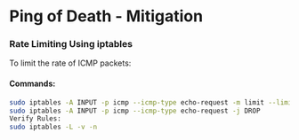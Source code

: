 # Ping of Death - Mitigation

### Rate Limiting Using iptables
To limit the rate of ICMP packets:

#### Commands:
```bash
sudo iptables -A INPUT -p icmp --icmp-type echo-request -m limit --limit 1/second --limit-burst 5 -j ACCEPT
sudo iptables -A INPUT -p icmp --icmp-type echo-request -j DROP
Verify Rules:
sudo iptables -L -v -n
